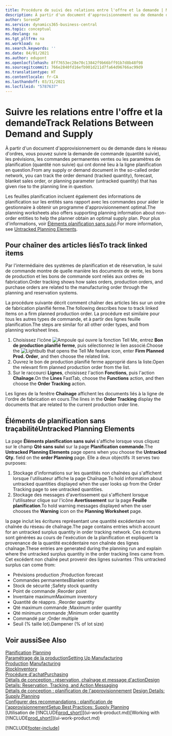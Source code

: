 ```yaml
---
title: Procédure de suivi des relations entre l'offre et la demande | Microsoft Docs
description: À partir d'un document d'approvisionnement ou de demande dans le réseau d'ordres, vous pouvez suivre la demande de commande (quantité suivie), les prévisions, les commandes permanentes ventes ou les paramètres de planification (quantité non suivie) qui ont donné lieu à la ligne planification en question.
author: SorenGP
ms.service: dynamics365-business-central
ms.topic: conceptual
ms.devlang: na
ms.tgt_pltfrm: na
ms.workload: na
ms.search.keywords: ''
ms.date: 04/01/2021
ms.author: edupont
ms.openlocfilehash: 8ff7653ec28e70c13842f9b66bff91b7d8b48f98
ms.sourcegitcommit: 766e2840fd16efb901d211d7fa64d96766ac99d9
ms.translationtype: HT
ms.contentlocale: fr-CA
ms.lasthandoff: 03/31/2021
ms.locfileid: "5787637"
---
```

# <a name="track-relations-between-demand-and-supply"></a><span data-ttu-id="8c84d-103">Suivre les relations entre l'offre et la demande</span><span class="sxs-lookup"><span data-stu-id="8c84d-103">Track Relations Between Demand and Supply</span></span>
<span data-ttu-id="8c84d-104">À partir d'un document d'approvisionnement ou de demande dans le réseau d'ordres, vous pouvez suivre la demande de commande (quantité suivie), les prévisions, les commandes permanentes ventes ou les paramètres de planification (quantité non suivie) qui ont donné lieu à la ligne planification en question.</span><span class="sxs-lookup"><span data-stu-id="8c84d-104">From any supply or demand document in the so-called order network, you can track the order demand (tracked quantity), forecast, blanket sales order, or planning parameter (untracked quantity) that has given rise to the planning line in question.</span></span>

<span data-ttu-id="8c84d-105">Les feuilles planification incluent également des informations de planification sur les entités sans rapport avec les commandes pour aider le gestionnaire à obtenir un programme d'approvisionnement optimal.</span><span class="sxs-lookup"><span data-stu-id="8c84d-105">The planning worksheets also offers supporting planning information about non-order entities to help the planner obtain an optimal supply plan.</span></span> <span data-ttu-id="8c84d-106">Pour plus d'informations, voir [Éléments planification sans suivi](production-how-track-demand-supply.md#untracked-planning-elements).</span><span class="sxs-lookup"><span data-stu-id="8c84d-106">For more information, see [Untracked Planning Elements](production-how-track-demand-supply.md#untracked-planning-elements).</span></span>

## <a name="to-track-linked-items"></a><span data-ttu-id="8c84d-107">Pour chaîner des articles liés</span><span class="sxs-lookup"><span data-stu-id="8c84d-107">To track linked items</span></span>
<span data-ttu-id="8c84d-108">Par l'intermédiaire des systèmes de planification et de réservation, le suivi de commande montre de quelle manière les documents de vente, les bons de production et les bons de commande sont reliés aux ordres de fabrication.</span><span class="sxs-lookup"><span data-stu-id="8c84d-108">Order tracking shows how sales orders, production orders, and purchase orders are related to the manufacturing order through the planning and reservation systems.</span></span>

<span data-ttu-id="8c84d-109">La procédure suivante décrit comment chaîner des articles liés sur un ordre de fabrication planifié ferme.</span><span class="sxs-lookup"><span data-stu-id="8c84d-109">The following describes how to track linked items on a firm planned production order.</span></span> <span data-ttu-id="8c84d-110">La procédure est similaire pour tous les autres types de commande, et à partir des lignes feuille planification.</span><span class="sxs-lookup"><span data-stu-id="8c84d-110">The steps are similar for all other order types, and from planning worksheet lines.</span></span>

1. <span data-ttu-id="8c84d-111">Choisissez l'icône ![Ampoule qui ouvre la fonction Tell Me](media/ui-search/search_small.png "Dites-moi ce que vous voulez faire"), entrez **Bon de production planifié ferme**, puis sélectionnez le lien associé.</span><span class="sxs-lookup"><span data-stu-id="8c84d-111">Choose the ![Lightbulb that opens the Tell Me feature](media/ui-search/search_small.png "Tell me what you want to do") icon, enter **Firm Planned Prod. Order**, and then choose the related link.</span></span>
2. <span data-ttu-id="8c84d-112">Ouvrez le bon de production planifié ferme approprié dans la liste.</span><span class="sxs-lookup"><span data-stu-id="8c84d-112">Open the relevant firm planned production order from the list.</span></span>
3. <span data-ttu-id="8c84d-113">Sur le raccourci **Lignes**, choisissez l'action **Fonctions**, puis l'action **Chaînage**.</span><span class="sxs-lookup"><span data-stu-id="8c84d-113">On the **Lines** FastTab, choose the **Functions** action, and then choose the **Order Tracking** action.</span></span>

<span data-ttu-id="8c84d-114">Les lignes de la fenêtre **Chaînage** affichent les documents liés à la ligne de l'ordre de fabrication en cours.</span><span class="sxs-lookup"><span data-stu-id="8c84d-114">The lines in the **Order Tracking** display the documents that are related to the current production order line.</span></span>

## <a name="untracked-planning-elements"></a><span data-ttu-id="8c84d-115">Éléments de planification sans traçabilité</span><span class="sxs-lookup"><span data-stu-id="8c84d-115">Untracked Planning Elements</span></span>
<span data-ttu-id="8c84d-116">La page **Éléments planification sans suivi** s'affiche lorsque vous cliquez sur le champ **Qté sans suivi** sur la page **Planification commande**.</span><span class="sxs-lookup"><span data-stu-id="8c84d-116">The **Untracked Planning Elements** page opens when you choose the **Untracked Qty.** field on the **order Planning** page.</span></span> <span data-ttu-id="8c84d-117">Elle a deux objectifs :</span><span class="sxs-lookup"><span data-stu-id="8c84d-117">It serves two purposes:</span></span>

1. <span data-ttu-id="8c84d-118">Stockage d'informations sur les quantités non chaînées qui s'affichent lorsque l'utilisateur affiche la page Chaînage.</span><span class="sxs-lookup"><span data-stu-id="8c84d-118">To hold information about untracked quantities displayed when the user looks up from the Order Tracking page to see untracked quantities.</span></span>
2. <span data-ttu-id="8c84d-119">Stockage des messages d'avertissement qui s'affichent lorsque l'utilisateur clique sur l'icône **Avertissement** sur la page **Feuille planification**.</span><span class="sxs-lookup"><span data-stu-id="8c84d-119">To hold warning messages displayed when the user chooses the **Warning** icon on the **Planning Worksheet** page.</span></span>

<span data-ttu-id="8c84d-120">la page inclut les écritures représentant une quantité excédentaire non chaînée du réseau de chaînage.</span><span class="sxs-lookup"><span data-stu-id="8c84d-120">The page contains entries which account for an untracked surplus quantity in order tracking network.</span></span> <span data-ttu-id="8c84d-121">Ces écritures sont générées au cours de l'exécution de la planification et expliquent la provenance de la quantité excédentaire non chaînée des lignes chaînage.</span><span class="sxs-lookup"><span data-stu-id="8c84d-121">These entries are generated during the planning run and explain where the untracked surplus quantity in the order tracking lines came from.</span></span> <span data-ttu-id="8c84d-122">Cet excédent non chaîné peut provenir des lignes suivantes :</span><span class="sxs-lookup"><span data-stu-id="8c84d-122">This untracked surplus can come from:</span></span>

- <span data-ttu-id="8c84d-123">Prévisions production ;</span><span class="sxs-lookup"><span data-stu-id="8c84d-123">Production forecast</span></span>
- <span data-ttu-id="8c84d-124">Commandes permanentes</span><span class="sxs-lookup"><span data-stu-id="8c84d-124">Blanket orders</span></span>
- <span data-ttu-id="8c84d-125">Stock de sécurité ;</span><span class="sxs-lookup"><span data-stu-id="8c84d-125">Safety stock quantity</span></span>
- <span data-ttu-id="8c84d-126">Point de commande ;</span><span class="sxs-lookup"><span data-stu-id="8c84d-126">Reorder point</span></span>
- <span data-ttu-id="8c84d-127">Inventaire maximum</span><span class="sxs-lookup"><span data-stu-id="8c84d-127">Maximum inventory</span></span>
- <span data-ttu-id="8c84d-128">Quantité de réappro. ;</span><span class="sxs-lookup"><span data-stu-id="8c84d-128">Reorder quantity</span></span>
- <span data-ttu-id="8c84d-129">Qté maximum commande ;</span><span class="sxs-lookup"><span data-stu-id="8c84d-129">Maximum order quantity</span></span>
- <span data-ttu-id="8c84d-130">Qté minimum commande ;</span><span class="sxs-lookup"><span data-stu-id="8c84d-130">Minimum order quantity</span></span>
- <span data-ttu-id="8c84d-131">Commandé par ;</span><span class="sxs-lookup"><span data-stu-id="8c84d-131">Order multiple</span></span>
- <span data-ttu-id="8c84d-132">Seuil (% taille lot).</span><span class="sxs-lookup"><span data-stu-id="8c84d-132">Dampener (% of lot size)</span></span>

## <a name="see-also"></a><span data-ttu-id="8c84d-133">Voir aussi</span><span class="sxs-lookup"><span data-stu-id="8c84d-133">See Also</span></span>  
<span data-ttu-id="8c84d-134">[Planification](production-planning.md) </span><span class="sxs-lookup"><span data-stu-id="8c84d-134">[Planning](production-planning.md) </span></span>  
[<span data-ttu-id="8c84d-135">Paramétrage de la production</span><span class="sxs-lookup"><span data-stu-id="8c84d-135">Setting Up Manufacturing</span></span>](production-configure-production-processes.md)  
<span data-ttu-id="8c84d-136">[Production](production-manage-manufacturing.md)  </span><span class="sxs-lookup"><span data-stu-id="8c84d-136">[Manufacturing](production-manage-manufacturing.md)  </span></span>  
[<span data-ttu-id="8c84d-137">Stock</span><span class="sxs-lookup"><span data-stu-id="8c84d-137">Inventory</span></span>](inventory-manage-inventory.md)  
[<span data-ttu-id="8c84d-138">Procédure d'achat</span><span class="sxs-lookup"><span data-stu-id="8c84d-138">Purchasing</span></span>](purchasing-manage-purchasing.md)  
[<span data-ttu-id="8c84d-139">Détails de conception : réservation, chaînage et message d'action</span><span class="sxs-lookup"><span data-stu-id="8c84d-139">Design Details: Reservation, Tracking, and Action Messaging</span></span>](design-details-reservation-order-tracking-and-action-messaging.md)  
<span data-ttu-id="8c84d-140">[Détails de conception : planification de l'approvisionnement](design-details-supply-planning.md) </span><span class="sxs-lookup"><span data-stu-id="8c84d-140">[Design Details: Supply Planning](design-details-supply-planning.md) </span></span>  
[<span data-ttu-id="8c84d-141">Configurer des recommandations : planification de l'approvisionnement</span><span class="sxs-lookup"><span data-stu-id="8c84d-141">Setup Best Practices: Supply Planning</span></span>](setup-best-practices-supply-planning.md)  
<span data-ttu-id="8c84d-142">[Utilisation de [!INCLUDE[prod_short](includes/prod_short.md)]](ui-work-product.md)</span><span class="sxs-lookup"><span data-stu-id="8c84d-142">[Working with [!INCLUDE[prod_short](includes/prod_short.md)]](ui-work-product.md)</span></span>


[!INCLUDE[footer-include](includes/footer-banner.md)]